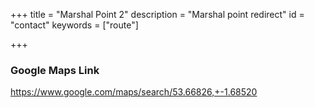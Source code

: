 +++
title = "Marshal Point 2"
description = "Marshal point redirect"
id = "contact"
keywords = ["route"]

+++

<script>
    window.location = 'https://www.google.com/maps/search/53.66826,+-1.68520';
</script>

### Google Maps Link

https://www.google.com/maps/search/53.66826,+-1.68520

